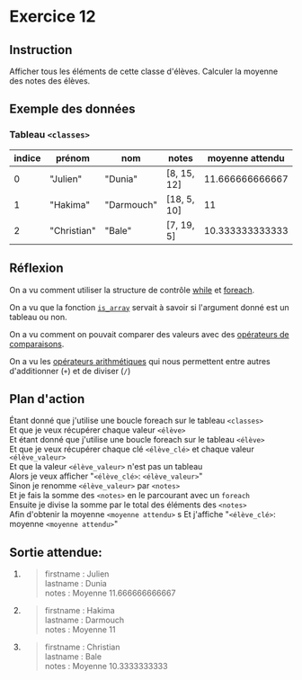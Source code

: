 # Exercice 12

## Instruction

Afficher tous les éléments de cette classe d'élèves. Calculer la moyenne des
notes des élèves.

## Exemple des données

### Tableau `<classes>`

| indice | prénom      | nom        | notes       | moyenne attendu |
| ------ | ----------- | ---------- | ----------- | --------------- |
| 0      | "Julien"    | "Dunia"    | [8, 15, 12] | 11.666666666667 |
| 1      | "Hakima"    | "Darmouch" | [18, 5, 10] | 11              |
| 2      | "Christian" | "Bale"     | [7, 19, 5]  | 10.333333333333 |

## Réflexion

On a vu comment utiliser la structure de contrôle [while](https://www.php.net/manual/fr/control-structures.while.php)
et [foreach](https://www.php.net/manual/fr/control-structures.foreach.php).

On a vu que la fonction [`is_array`](https://www.php.net/manual/fr/function.is-array.php)
servait à savoir si l'argument donné est un tableau ou non.

On a vu comment on pouvait comparer des valeurs avec des [opérateurs de comparaisons](https://www.php.net/manual/fr/language.operators.comparison.php).

On a vu les [opérateurs arithmétiques](https://www.php.net/manual/fr/language.operators.arithmetic.php)
qui nous permettent entre autres d'additionner (`+`) et de diviser (`/`)

## Plan d'action

Étant donné que j'utilise une boucle foreach sur le tableau `<classes>`  
Et que je veux récupérer chaque valeur `<élève>`  
Et étant donné que j'utilise une boucle foreach sur le tableau `<élève>`  
Et que je veux récupérer chaque clé `<élève_clé>` et chaque valeur `<élève_valeur>`  
Et que la valeur `<élève_valeur>` n'est pas un tableau  
Alors je veux afficher "`<élève_clé>`: `<élève_valeur>`"  
Sinon je renomme `<élève_valeur>` par `<notes>`  
Et je fais la somme des `<notes>` en le parcourant avec un `foreach`  
Ensuite je divise la somme par le total des éléments des `<notes>`  
Afin d'obtenir la moyenne `<moyenne attendu>` s
Et j'affiche "`<élève_clé>`: moyenne `<moyenne attendu>`"

## Sortie attendue:

1. > firstname : Julien  
   > lastname : Dunia  
   > notes : Moyenne 11.666666666667

2. > firstname : Hakima  
   > lastname : Darmouch  
   > notes : Moyenne 11

3. > firstname : Christian  
   > lastname : Bale  
   > notes : Moyenne 10.3333333333
